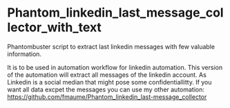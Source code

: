 # Phantom_linkedin_last_message_collector_with_text
Phantombuster script to extract last linkedin messages with few valuable information.

It is to be used in automation workflow for linkedin automation. 
This version of the automation will extract all messages of the linkedin account. As Linkedin is a social median that might pose some confidentiallitty. If you want all data excpet the messages you can use my other automation: https://github.com/fmaume/Phantom_linkedin_last-message_collector
